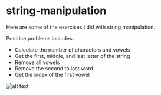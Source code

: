# string-manipulation
Here are some of the exercises I did with string manipulation. 

Practice problems includes:

* Calculate the number of characters and vowels
* Get the first, middle, and last letter of the string
* Remove all vowels
* Remove the second to last word
* Get the index of the first vowel

![alt text](https://raw.githubusercontent.com/teddy-ui/string-manipulation/main/StringManipulation.png)
